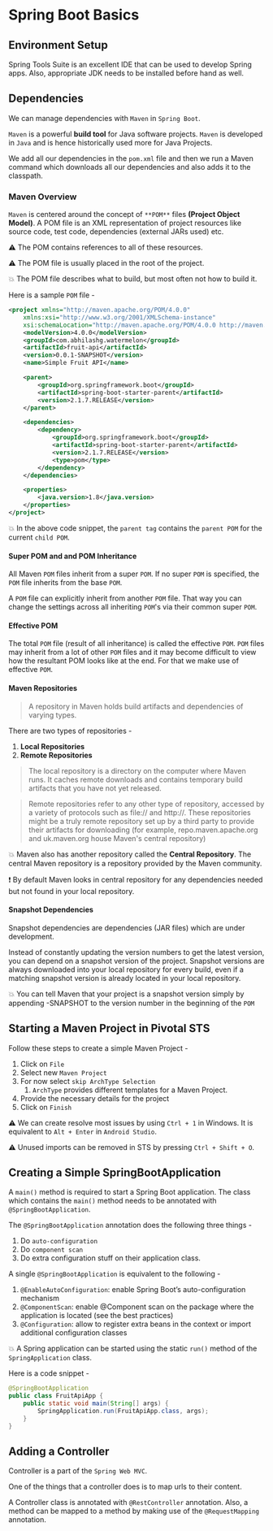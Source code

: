 # Spring Boot Basics

## Environment Setup

Spring Tools Suite is an excellent IDE that can be used to develop Spring apps. Also, appropriate JDK needs to be installed before hand as well. 

## Dependencies

We can manage dependencies with ```Maven``` in ```Spring Boot```.

```Maven``` is a powerful **build tool** for Java software projects. ```Maven``` is developed in ```Java``` and is hence historically used more for Java Projects. 

We add all our dependencies in the ```pom.xml``` file and then we run a Maven command which downloads all our dependencies and also adds it to the classpath. 

### Maven Overview

```Maven``` is centered around the concept of ```**POM**``` files **(Project Object Model)**. A POM file is an XML representation of project resources like source code, test code, dependencies (external JARs used) etc. 

:warning: The POM contains references to all of these resources.

:warning: The POM file is usually placed in the root of the project. 

:boom: The POM file describes what to build, but most often not how to build it. 

Here is a sample ```POM``` file - 

```xml
<project xmlns="http://maven.apache.org/POM/4.0.0"
	xmlns:xsi="http://www.w3.org/2001/XMLSchema-instance"
	xsi:schemaLocation="http://maven.apache.org/POM/4.0.0 http://maven.apache.org/xsd/maven-4.0.0.xsd">
	<modelVersion>4.0.0</modelVersion>
	<groupId>com.abhilashg.watermelon</groupId>
	<artifactId>fruit-api</artifactId>
	<version>0.0.1-SNAPSHOT</version>
	<name>Simple Fruit API</name>

	<parent>
		<groupId>org.springframework.boot</groupId>
		<artifactId>spring-boot-starter-parent</artifactId>
		<version>2.1.7.RELEASE</version>
	</parent>

	<dependencies>
		<dependency>
			<groupId>org.springframework.boot</groupId>
			<artifactId>spring-boot-starter-parent</artifactId>
			<version>2.1.7.RELEASE</version>
			<type>pom</type>
		</dependency>
	</dependencies>

	<properties>
		<java.version>1.8</java.version>
	</properties>
</project>
```

:boom: In the above code snippet, the ```parent tag``` contains the ```parent POM``` for the current ```child POM```.

#### Super POM and and POM Inheritance 

All Maven ```POM``` files inherit from a super ```POM```. If no super ```POM``` is specified, the ```POM``` file inherits from the base ```POM```. 

A ```POM``` file can explicitly inherit from another ```POM``` file. That way you can change the settings across all inheriting ```POM```'s via their common super ```POM```.

#### Effective POM

The total ```POM``` file (result of all inheritance) is called the effective ```POM```.  ```POM``` files may inherit from a lot of other ```POM``` files and it may become difficult to view how the resultant POM looks like at the end. For that we make use of effective ```POM```.

#### Maven Repositories

> A repository in Maven holds build artifacts and dependencies of varying types.

There are two types of repositories - 

1.  **Local Repositories**
1.  **Remote Repositories**

> The local repository is a directory on the computer where Maven runs. It caches remote downloads and contains temporary build artifacts that you have not yet released.

> Remote repositories refer to any other type of repository, accessed by a variety of protocols such as file:// and http://. These repositories might be a truly remote repository set up by a third party to provide their artifacts for downloading (for example, repo.maven.apache.org and uk.maven.org house Maven's central repository)

:boom: Maven also has another repository called the **Central Repository**. The central Maven repository is a repository provided by the Maven community. 

:exclamation: By default Maven looks in central repository for any dependencies needed but not found in your local repository.

#### Snapshot Dependencies

Snapshot dependencies are dependencies (JAR files) which are under development.

 Instead of constantly updating the version numbers to get the latest version, you can depend on a snapshot version of the project. Snapshot versions are always downloaded into your local repository for every build, even if a matching snapshot version is already located in your local repository.

 :boom: You can tell Maven that your project is a snapshot version simply by appending -SNAPSHOT to the version number in the beginning of the ```POM```

## Starting a Maven Project in Pivotal STS 

Follow these steps to create a simple Maven Project - 

1.	Click on ```File```
1.	Select new ```Maven Project```
1.	For now select ```skip ArchType Selection```
	1.	```ArchType``` provides different templates for a Maven Project.	
1.	Provide the necessary details for the project 
1.	Click on ```Finish```

:warning: We can create resolve most issues by using ```Ctrl + 1``` in Windows. It is equivalent to ```Alt + Enter``` in ```Android Studio```.

:warning: Unused imports can be removed in STS by pressing ```Ctrl + Shift + O```.

## Creating a Simple SpringBootApplication 

A ```main()``` method is required to start a Spring Boot application. The class which contains the ```main()``` method needs to be annotated with ```@SpringBootApplication```. 

The ```@SpringBootApplication``` annotation does the following three things - 

1.	Do ```auto-configuration``` 
1.	Do ```component scan```
1.	Do extra configuration stuff on their application class. 

A single ```@SpringBootApplication``` is equivalent to the following - 

1.	```@EnableAutoConfiguration```: enable Spring Boot’s auto-configuration mechanism
1.	```@ComponentScan```: enable @Component scan on the package where the application is located (see the best practices)
1.	```@Configuration```: allow to register extra beans in the context or import additional configuration classes

:boom: A Spring application can be started using the static ```run()``` method of the ```SpringApplication``` class.

Here is a code snippet - 

```java 
@SpringBootApplication 
public class FruitApiApp {
	public static void main(String[] args) {
		SpringApplication.run(FruitApiApp.class, args);
	}
}
```

## Adding a Controller 

Controller is a part of the ```Spring Web MVC```. 

One of the things that a controller does is to map urls to their content. 

A Controller class is annotated with ```@RestController``` annotation. Also, a method can be mapped to a method by making use of the ```@RequestMapping``` annotation.

